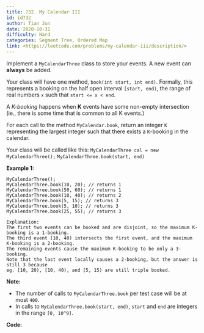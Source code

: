 ```yaml
---
title: 732. My Calendar III
id: id732
author: Tian Jun
date: 2020-10-31
difficulty: Hard
categories: Segment Tree, Ordered Map
link: <https://leetcode.com/problems/my-calendar-iii/description/>
---
```


Implement a `MyCalendarThree` class to store your events. A new event can
**always** be added.

Your class will have one method, `book(int start, int end)`. Formally, this
represents a booking on the half open interval `[start, end)`, the range of
real numbers `x` such that `start <= x < end`.

A _K-booking_ happens when **K** events have some non-empty intersection (ie.,
there is some time that is common to all K events.)

For each call to the method `MyCalendar.book`, return an integer `K`
representing the largest integer such that there exists a `K`-booking in the
calendar.

Your class will be called like this: `MyCalendarThree cal = new
MyCalendarThree();` `MyCalendarThree.book(start, end)`

**Example 1:**
            MyCalendarThree();    MyCalendarThree.book(10, 20); // returns 1    MyCalendarThree.book(50, 60); // returns 1    MyCalendarThree.book(10, 40); // returns 2    MyCalendarThree.book(5, 15); // returns 3    MyCalendarThree.book(5, 10); // returns 3    MyCalendarThree.book(25, 55); // returns 3    
	Explanation:     The first two events can be booked and are disjoint, so the maximum K-booking is a 1-booking.    The third event [10, 40) intersects the first event, and the maximum K-booking is a 2-booking.    The remaining events cause the maximum K-booking to be only a 3-booking.    Note that the last event locally causes a 2-booking, but the answer is still 3 because    eg. [10, 20), [10, 40), and [5, 15) are still triple booked.    



**Note:**

  * The number of calls to `MyCalendarThree.book` per test case will be at most `400`.
  * In calls to `MyCalendarThree.book(start, end)`, `start` and `end` are integers in the range `[0, 10^9]`.




**Code:**
